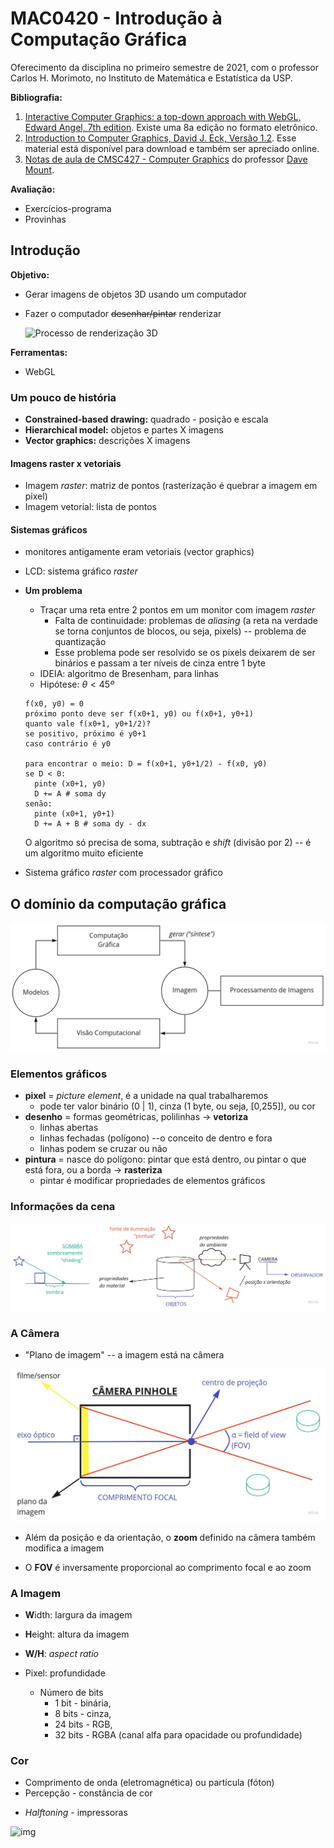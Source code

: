 # MAC0420 - Introdução à Computação Gráfica

Oferecimento da disciplina no primeiro semestre de 2021, com o professor Carlos H. Morimoto, no Instituto de Matemática e Estatística da USP.

**Bibliografia:**

1. [Interactive Computer Graphics: a top-down approach with WebGL, Edward Angel, 7th edition](https://www.pearson.com/us/higher-education/product/ANGEL-Interactive-Computer-Graphics-A-Top-Down-Approach-with-Web-GL-7th-Edition/9780133574845.html). Existe uma 8a edição no formato eletrônico.
2. [Introduction to Computer Graphics, David J. Eck, Versão 1.2](http://math.hws.edu/graphicsbook/). Esse material está disponível para download e também ser apreciado online.
3. [Notas de aula de CMSC427 - Computer Graphics](http://www.cs.umd.edu/class/fall2013/cmsc427/) do professor [Dave Mount](http://www.cs.umd.edu/users/mount/).

**Avaliação:**

- Exercícios-programa
- Provinhas

## Introdução

**Objetivo:**

- Gerar imagens de objetos 3D usando um computador

- Fazer o computador ~~desenhar/pintar~~ renderizar

  ![Processo de renderização 3D](https://www.ime.usp.br/~hitoshi/mac420/figuras/renderizacao3D.png)

**Ferramentas:**

- WebGL

### Um pouco de história

- **Constrained-based drawing:** quadrado - posição e escala
- **Hierarchical model:** objetos e partes X imagens
- **Vector graphics:** descrições X imagens

#### Imagens raster x vetoriais

- Imagem *raster*: matriz de pontos (rasterização é quebrar a imagem em pixel)
- Imagem vetorial: lista de pontos

#### Sistemas gráficos

- monitores antigamente eram vetoriais (vector graphics)

- LCD: sistema gráfico *raster*

- **Um problema**
  
  - Traçar uma reta entre 2 pontos em um monitor com imagem *raster*
    - Falta de continuidade: problemas de *aliasing* (a reta na verdade se torna conjuntos de blocos, ou seja, pixels) -- problema de quantização
    - Esse problema pode ser resolvido se os pixels deixarem de ser binários e passam a ter níveis de cinza entre 1 byte
  - IDEIA: algoritmo de Bresenham, para linhas
  - Hipótese: $\theta < 45º$
  
  ```pseudocode
  f(x0, y0) = 0
  próximo ponto deve ser f(x0+1, y0) ou f(x0+1, y0+1)
  quanto vale f(x0+1, y0+1/2)?
  se positivo, próximo é y0+1
  caso contrário é y0
  
  para encontrar o meio: D = f(x0+1, y0+1/2) - f(x0, y0)
  se D < 0:
  	pinte (x0+1, y0)
  	D += A # soma dy
  senão:
  	pinte (x0+1, y0+1)
  	D += A + B # soma dy - dx
  ```
  
  O algoritmo só precisa de soma, subtração e *shift* (divisão por 2) -- é um algoritmo muito eficiente
  
- Sistema gráfico *raster* com processador gráfico

## O domínio da computação gráfica

![cg-visao-e-processamento](./img/dominio.jpg)

### Elementos gráficos

- **pixel** = *picture element*, é a unidade na qual trabalharemos
  - pode ter valor binário (0 | 1), cinza (1 byte, ou seja, [0,255]), ou cor
- **desenho** = formas geométricas, polilinhas -> **vetoriza**
  - linhas abertas 
  - linhas fechadas (polígono) --o conceito de dentro e fora
  - linhas podem se cruzar ou não
- **pintura** = nasce do polígono: pintar  que está dentro, ou pintar o que está fora, ou a borda -> **rasteriza**
  - pintar é modificar propriedades de elementos gráficos

### Informações da cena

![informacoes](./img/informacoes.jpg)

### A Câmera

- "Plano de imagem" -- a imagem está na câmera

![pinhole](./img/pinhole.jpg)

- Além da posição e da orientação, o **zoom** definido na câmera também modifica a imagem

- O **FOV** é inversamente proporcional ao comprimento focal e ao zoom

### A Imagem

- **W**idth: largura da imagem
- **H**eight: altura da imagem
- **W/H**: *aspect ratio*

- Pixel: profundidade
  - Número de bits
    - 1 bit - binária, 
    - 8 bits - cinza, 
    - 24 bits - RGB, 
    - 32 bits - RGBA  (canal alfa para opacidade ou profundidade)

### Cor

- Comprimento de onda (eletromagnética) ou partícula (fóton) 
- Percepção - constância de cor

* *Halftoning* - impressoras

![img](https://upload.wikimedia.org/wikipedia/commons/thumb/e/ef/Halftoningcolor.svg/408px-Halftoningcolor.svg.png)